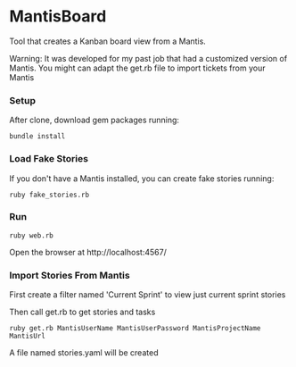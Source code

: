 # MantisBoard

Tool that creates a Kanban board view from a Mantis.

Warning: It was developed for my past job that had a customized version of Mantis. You might can adapt the get.rb file to import tickets from your Mantis

### Setup

After clone, download gem packages running:

```
bundle install
```

### Load Fake Stories

If you don't have a Mantis installed, you can create fake stories running:

```
ruby fake_stories.rb
```

### Run

```
ruby web.rb
```

Open the browser at http://localhost:4567/

### Import Stories From Mantis

First create a filter named 'Current Sprint' to view just current sprint stories

Then call get.rb to get stories and tasks

```
ruby get.rb MantisUserName MantisUserPassword MantisProjectName MantisUrl
```

A file named stories.yaml will be created